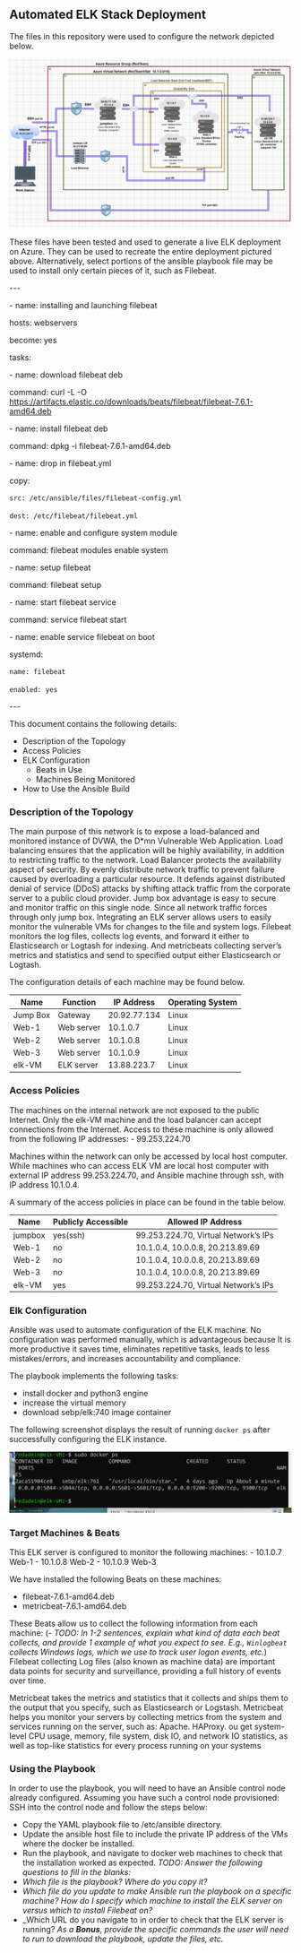 ## Automated ELK Stack Deployment
The files in this repository were used to configure the network depicted below.

![diagram](Diagrams/Cloud_Diagram.png.png?raw=true)


These files have been tested and used to generate a live ELK deployment on Azure. They can be used to recreate the entire deployment pictured above. Alternatively, select portions of the ansible playbook file may be used to install only certain pieces of it, such as Filebeat.

\---

\- name: installing and launching filebeat

  hosts: webservers
  
  become: yes
  
  tasks:
  
\- name: download filebeat deb

  command: curl -L -O https://artifacts.elastic.co/downloads/beats/filebeat/filebeat-7.6.1-amd64.deb 
  
\- name: install filebeat deb

  command: dpkg -i filebeat-7.6.1-amd64.deb

\- name: drop in filebeat.yml 

  copy:
  
    src: /etc/ansible/files/filebeat-config.yml
    
    dest: /etc/filebeat/filebeat.yml
    
\- name: enable and configure system module

  command: filebeat modules enable system
  
\- name: setup filebeat

  command: filebeat setup
  
\- name: start filebeat service

  command: service filebeat start
  
\- name: enable service filebeat on boot

  systemd:
  
    name: filebeat
    
    enabled: yes
    
\---

This document contains the following details:
- Description of the Topology
- Access Policies
- ELK Configuration
  - Beats in Use
  - Machines Being Monitored
- How to Use the Ansible Build

### Description of the Topology
The main purpose of this network is to expose a load-balanced and monitored instance of DVWA, the D*mn Vulnerable Web Application. Load balancing ensures that the application will be highly availability, in addition to restricting traffic to the network. Load Balancer protects the availability aspect of security. By evenly distribute network traffic to prevent failure caused by overloading a particular resource. It defends against distributed denial of service (DDoS) attacks by shifting attack traffic from the corporate server to a public cloud provider. Jump box advantage is easy to secure and monitor traffic on this single node. Since all network traffic forces through only jump box. Integrating an ELK server allows users to easily monitor the vulnerable VMs for changes to the file and system logs. Filebeat monitors the log files, collects log events, and forward it either to Elasticsearch or Logtash for indexing. And metricbeats collecting server’s metrics and statistics and send to specified output either Elasticsearch or Logtash. 

The configuration details of each machine may be found below.

|  Name      |  Function    | IP Address      |  Operating System  |
|------------|--------------|-----------------|--------------------|
|  Jump Box  |  Gateway     |  20.92.77.134   |  Linux             |
|  Web-1     |  Web server  |  10.1.0.7       |  Linux             |
|  Web-2     |  Web server  |  10.1.0.8       |  Linux             |
|  Web-3     |  Web server  |  10.1.0.9       |  Linux             |
|  elk-VM    |  ELK server  |  13.88.223.7    |  Linux             |

### Access Policies
The machines on the internal network are not exposed to the public Internet. Only the elk-VM machine and the load balancer can accept connections from the Internet. Access to these machine is only allowed from the following IP addresses:
	- 99.253.224.70 

Machines within the network can only be accessed by local host computer.
While machines who can access ELK VM are local host computer with external IP address 99.253.224.70, and Ansible machine through ssh, with IP address 10.1.0.4. 

A summary of the access policies in place can be found in the table below.

|Name   |Publicly Accessible   | Allowed IP Address                    |
|-------|----------------------|---------------------------------------|
|jumpbox|yes(ssh)              | 99.253.224.70, Virtual Network’s IPs    |
|Web-1  |no                    | 10.1.0.4, 10.0.0.8, 20.213.89.69      |
|Web-2  |no                    | 10.1.0.4, 10.0.0.8, 20.213.89.69      |
|Web-3  |no                    | 10.1.0.4, 10.0.0.8, 20.213.89.69      |
|elk-VM |yes                   |99.253.224.70, Virtual Network’s IPs   |

### Elk Configuration
 
Ansible was used to automate configuration of the ELK machine. No configuration was performed manually, which is advantageous because It is more productive it saves time, eliminates  repetitive tasks, leads to less mistakes/errors, and increases accountability and compliance.

The playbook implements the following tasks:
- install docker and python3 engine  
- increase the virtual memory
- download sebp/elk:740 image container

The following screenshot displays the result of running `docker ps` after successfully configuring the ELK instance.

![images](images/docker_ps_output.png?raw=true)

### Target Machines & Beats
This ELK server is configured to monitor the following machines:
	- 10.1.0.7 Web-1
	- 10.1.0.8 Web-2
	- 10.1.0.9 Web-3

We have installed the following Beats on these machines:
- filebeat-7.6.1-amd64.deb
- metricbeat-7.6.1-amd64.deb

These Beats allow us to collect the following information from each machine:
(- _TODO: In 1-2 sentences, explain what kind of data each beat collects, and provide 1 example of what you expect to see. E.g., `Winlogbeat` collects Windows logs, which we use to track user logon events, etc._)
Filebeat collecting Log files (also known as machine data) are important data points for security and surveillance, providing a full history of events over time.

Metricbeat takes the metrics and statistics that it collects and ships them to the output that you specify, such as Elasticsearch or Logstash. Metricbeat helps you monitor your servers by collecting metrics from the system and services running on the server, such as: Apache. HAProxy.
ou get system-level CPU usage, memory, file system, disk IO, and network IO statistics, as well as top-like statistics for every process running on your systems

### Using the Playbook
In order to use the playbook, you will need to have an Ansible control node already configured. Assuming you have such a control node provisioned: 
SSH into the control node and follow the steps below:
- Copy the YAML playbook file to /etc/ansible directory.
- Update the ansible host file to include the private IP address of the VMs where the docker be installed.
- Run the playbook, and navigate to docker web machines to check that the installation worked as expected.
_TODO: Answer the following questions to fill in the blanks:_
- _Which file is the playbook? Where do you copy it?_
- _Which file do you update to make Ansible run the playbook on a specific machine? How do I specify which machine to install the ELK server on versus which to install Filebeat on?_
- _Which URL do you navigate to in order to check that the ELK server is running?
_As a **Bonus**, provide the specific commands the user will need to run to download the playbook, update the files, etc._

